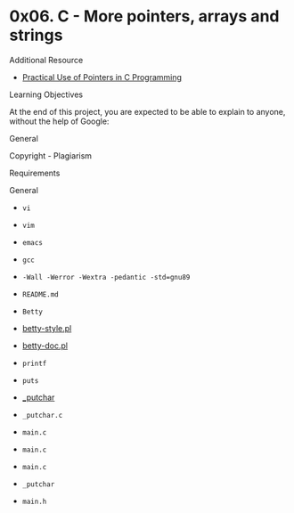 # 0x06. C - More pointers, arrays and strings



Additional Resource

- [Practical Use of Pointers in C Programming](/rltoken/Jrl0HLgFXzZEUyYYbLed8g)



Learning Objectives

At the end of this project, you are expected to be able to explain to anyone, without the help of Google:

General

Copyright - Plagiarism

Requirements

General

- ```vi```



- ```vim```



- ```emacs```



- ```gcc```



- ```-Wall -Werror -Wextra -pedantic -std=gnu89```



- ```README.md```



- ```Betty```



- [betty-style.pl](https://github.com/alx-tools/Betty/blob/master/betty-style.pl)



- [betty-doc.pl](https://github.com/alx-tools/Betty/blob/master/betty-doc.pl)



- ```printf```



- ```puts```



- [_putchar](https://github.com/alx-tools/_putchar.c/blob/master/_putchar.c)



- ```_putchar.c```



- ```main.c```



- ```main.c```



- ```main.c```



- ```_putchar```



- ```main.h```



